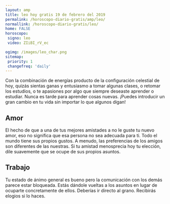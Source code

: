 ```yaml
---
layout: amp
title: leo hoy gratis 19 de febrero del 2019 
permalink: /horoscopo-diario-gratis/amp/leo/
normallink: /horoscopo-diario-gratis/leo/
home: FALSE
horoscopo:
 signo: leo
 video: ZIiBI_rV_ec

ogimg: /images/leo_char.png
sitemap:
 priority: 1
 changefreq: 'daily'
---
```



Con la combinación de energías producto de la configuración celestial de hoy, quizás sientas ganas y entusiasmo a tomar algunas clases, o retomar los estudios, o te apasiones por algo que siempre deseaste aprender o estudiar. Nunca es tarde para aprender cosas nuevas. ¡Puedes introducir un gran cambio en tu vida sin importar lo que algunos digan!

## Amor

El hecho de que a una de tus mejores amistades a no le guste tu nuevo amor, eso no significa que esa persona no sea adecuada para ti. Todo el mundo tiene sus propios gustos. A menudo, las preferencias de los amigos son diferentes de las nuestras. Si tu amistad menosprecia hoy tu elección, dile suavemente que se ocupe de sus propios asuntos.

## Trabajo

Tu estado de ánimo general es bueno pero la comunicación con los demás parece estar bloqueada. Estás dándole vueltas a los asuntos en lugar de ocuparte concretamente de ellos. Deberías ir directo al grano. Recibirás elogios si lo haces.